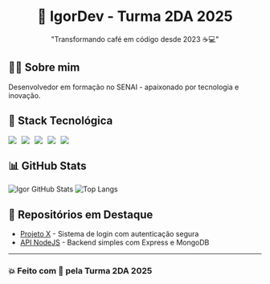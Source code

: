 <h1 align="center">🚀 IgorDev - Turma 2DA 2025</h1>
<p align="center">"Transformando café em código desde 2023 ☕💻"</p>

## 👨‍💻 Sobre mim
Desenvolvedor em formação no SENAI - apaixonado por tecnologia e inovação.

## 🧰 Stack Tecnológica
<div style="display: flex; gap: 10px;">
  <img src="https://img.shields.io/badge/HTML5-E34F26?style=for-the-badge&logo=html5&logoColor=white"/>
  <img src="https://img.shields.io/badge/CSS3-1572B6?style=for-the-badge&logo=css3&logoColor=white"/>
  <img src="https://img.shields.io/badge/PHP-777BB4?style=for-the-badge&logo=php&logoColor=white"/>
  <img src="https://img.shields.io/badge/JS-F7DF1E?style=for-the-badge&logo=javascript&logoColor=black"/>
  <img src="https://img.shields.io/badge/PYTHON-3776AB?style=for-the-badge&logo=python&logoColor=white"/>
</div>

## 📊 GitHub Stats
![Igor GitHub Stats](https://github-readme-stats.vercel.app/api?username=SEU_USUARIO&show_icons=true&theme=radical)
![Top Langs](https://github-readme-stats.vercel.app/api/top-langs/?username=SEU_USUARIO&layout=compact&theme=radical)

## 🧪 Repositórios em Destaque
- [Projeto X](https://github.com/SEU_USUARIO/projeto-x) - Sistema de login com autenticação segura
- [API NodeJS](https://github.com/SEU_USUARIO/api-node) - Backend simples com Express e MongoDB

---

### 💥 Feito com 💜 pela Turma 2DA 2025
